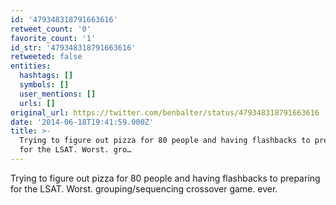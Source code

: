 ```yaml
---
id: '479348318791663616'
retweet_count: '0'
favorite_count: '1'
id_str: '479348318791663616'
retweeted: false
entities:
  hashtags: []
  symbols: []
  user_mentions: []
  urls: []
original_url: https://twitter.com/benbalter/status/479348318791663616
date: '2014-06-18T19:41:59.000Z'
title: >-
  Trying to figure out pizza for 80 people and having flashbacks to preparing
  for the LSAT. Worst. gro…
---
```


Trying to figure out pizza for 80 people and having flashbacks to preparing for the LSAT. Worst. grouping/sequencing crossover game. ever.